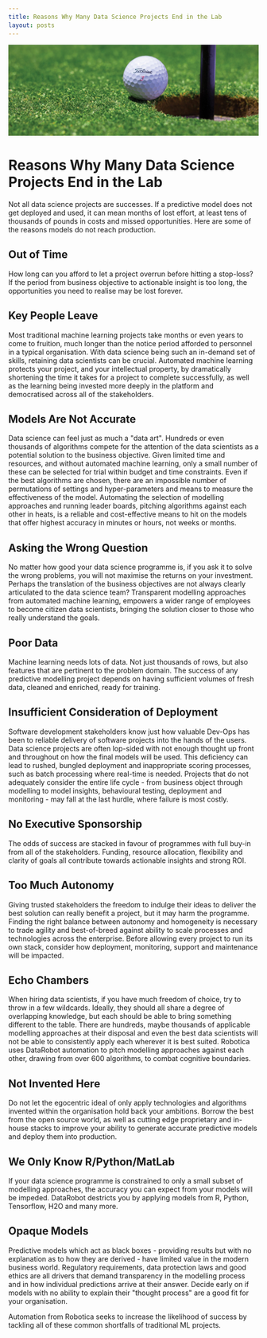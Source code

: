 ```yaml
---
title: Reasons Why Many Data Science Projects End in the Lab
layout: posts
---
```


![Golf](/img/golf.jpeg) <br />


# Reasons Why Many Data Science Projects End in the Lab

Not all data science projects are successes.  If a predictive model does not get deployed and used, it can mean months of lost effort, at least tens of thousands of pounds in costs and missed opportunities.  Here are some of the reasons models do not reach production.


## Out of Time
How long can you afford to let a project overrun before hitting a stop-loss?  If the period from business objective to actionable insight is too long, the opportunities you need to realise may be lost forever.


## Key People Leave
Most traditional machine learning projects take months or even years to come to fruition, much longer than the notice period afforded to personnel in a typical organisation.  With data science being such an in-demand set of skills, retaining data scientists can be crucial.  Automated machine learning protects your project, and your intellectual property, by dramatically shortening the time it takes for a project to complete successfully, as well as the learning being invested more deeply in the platform and democratised across all of the stakeholders.


## Models Are Not Accurate
Data science can feel just as much a "data art".  Hundreds or even thousands of algorithms compete for the attention of the data scientists as a potential solution to the business objective.  Given limited time and resources, and without automated machine learning, only a small number of these can be selected for trial within budget and time constraints.  Even if the best algorithms are chosen, there are an impossible number of permutations of settings and hyper-parameters and means to measure the effectiveness of the model.  Automating the selection of modelling approaches and running leader boards, pitching algorithms against each other in heats, is a reliable and cost-effective means to hit on the models that offer highest accuracy in minutes or hours, not weeks or months.


## Asking the Wrong Question
No matter how good your data science programme is, if you ask it to solve the wrong problems, you will not maximise the returns on your investment.  Perhaps the translation of the business objectives are not always clearly articulated to the data science team?  Transparent modelling approaches from automated machine learning, empowers a wider range of employees to become citizen data scientists, bringing the solution closer to those who really understand the goals.


## Poor Data
Machine learning needs lots of data. Not just thousands of rows, but also features that are pertinent to the problem domain.  The success of any predictive modelling project depends on having sufficient volumes of fresh data, cleaned and enriched, ready for training.


## Insufficient Consideration of Deployment
Software development stakeholders know just how valuable Dev-Ops has been to reliable delivery of software projects into the hands of the users.  Data science projects are often lop-sided with not enough thought up front and throughout on how the final models will be used.  This deficiency can lead to rushed, bungled deployment and inappropriate scoring processes, such as batch processing where real-time is needed.  Projects that do not adequately consider the entire life cycle - from business object through modelling to model insights, behavioural testing, deployment and monitoring - may fall at the last hurdle, where failure is most costly.


## No Executive Sponsorship
The odds of success are stacked in favour of programmes with full buy-in from all of the stakeholders.  Funding, resource allocation, flexibility and clarity of goals all contribute towards actionable insights and strong ROI.


## Too Much Autonomy
Giving trusted stakeholders the freedom to indulge their ideas to deliver the best solution can really benefit a project, but it may harm the programme.  Finding the right balance between autonomy and homogeneity is necessary to trade agility and best-of-breed against ability to scale processes and technologies across the enterprise.  Before allowing every project to run its own stack, consider how deployment, monitoring, support and maintenance will be impacted.


## Echo Chambers
When hiring data scientists, if you have much freedom of choice, try to throw in a few wildcards.  Ideally, they should all share a degree of overlapping knowledge, but each should be able to bring something different to the table.  There are hundreds, maybe thousands of applicable modelling approaches at their disposal and even the best data scientists will not be able to consistently apply each wherever it is best suited.  Robotica uses DataRobot automation to pitch modelling approaches against each other, drawing from over 600 algorithms, to combat cognitive boundaries.


## Not Invented Here
Do not let the egocentric ideal of only apply technologies and algorithms invented within the organisation hold back your ambitions.  Borrow the best from the open source world, as well as cutting edge proprietary and in-house stacks to improve your ability to generate accurate predictive models and deploy them into production.


## We Only Know R/Python/MatLab
If your data science programme is constrained to only a small subset of modelling approaches, the accuracy you can expect from your models will be impeded.  DataRobot destricts you by applying models from R, Python, Tensorflow, H2O and many more.


## Opaque Models
Predictive models which act as black boxes - providing results but with no explanation as to how they are derived - have limited value in the modern business world.  Regulatory requirements, data protection laws and good ethics are all drivers that demand transparency in the modelling process and in how individual predictions arrive at their answer.  Decide early on if models with no ability to explain their "thought process" are a good fit for your organisation.


Automation from Robotica seeks to increase the likelihood of success by tackling all of these common shortfalls of traditional ML projects.
